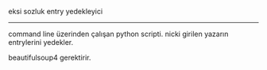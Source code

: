 eksi sozluk entry yedekleyici

-----------------------------------

command line üzerinden çalışan python scripti.
nicki girilen yazarın entrylerini yedekler.

beautifulsoup4 gerektirir.